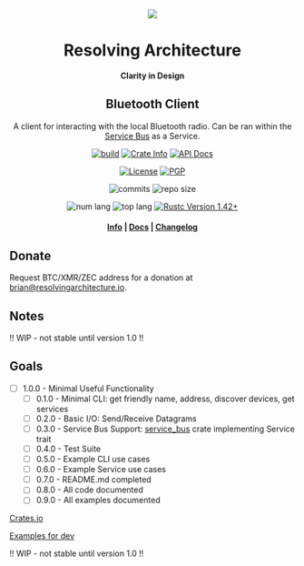 <div align="center">
  <img src="https://resolvingarchitecture.io/images/ra.png"  />

  <h1>Resolving Architecture</h1>

  <p>
    <strong>Clarity in Design</strong>
  </p>
  
  <h2>Bluetooth Client</h2>
  
  <p>
   A client for interacting with the local Bluetooth radio. Can be ran within the <a target="_blank" href="https://github.com/resolvingarchitecture/service-bus">Service Bus</a> as a Service.
   </p>
  
  <p>
    <a href="https://travis-ci.com/resolvingarchitecture/bluetooth-client"><img alt="build" src="https://img.shields.io/travis/resolvingarchitecture/bluetooth-client"/></a>
    <a href="https://crates.io/crates/bluetooth-client"><img alt="Crate Info" src="https://img.shields.io/crates/v/bluetooth-client.svg"/></a>
    <a href="https://docs.rs/crate/bluetooth_client/"><img alt="API Docs" src="https://img.shields.io/badge/docs.bluetooth-client-green"/></a>
  </p>
  <p>
    <a href="https://github.com/resolvingarchitecture/bluetooth-client/blob/master/LICENSE"><img alt="License" src="https://img.shields.io/github/license/resolvingarchitecture/bluetooth-client"/></a>
    <a href="https://resolvingarchitecture.io/ks/publickey.brian@resolvingarchitecture.io.asc"><img alt="PGP" src="https://img.shields.io/keybase/pgp/objectorange"/></a>
  </p>
  <p>
    <img alt="commits" src="https://img.shields.io/crates/d/bluetooth-client"/>
    <img alt="repo size" src="https://img.shields.io/github/repo-size/resolvingarchitecture/bluetooth-client"/>
  </p>
  <p>
    <img alt="num lang" src="https://img.shields.io/github/languages/count/resolvingarchitecture/bluetooth-client"/>
    <img alt="top lang" src="https://img.shields.io/github/languages/top/resolvingarchitecture/bluetooth-client"/>
    <a href="https://blog.rust-lang.org/2020/03/12/Rust-1.42.html"><img alt="Rustc Version 1.42+" src="https://img.shields.io/badge/rustc-1.42+-green.svg"/></a>
  </p>

  <h4>
    <a href="https://resolvingarchitecture.io">Info</a>
    <span> | </span>
    <a href="https://docs.rs/crate/bluetooth_client/">Docs</a>
    <span> | </span>
    <a href="https://github.com/resolvingarchitecture/bluetooth-client/blob/master/CHANGELOG.md">Changelog</a>
  </h4>
</div>

## Donate
Request BTC/XMR/ZEC address for a donation at brian@resolvingarchitecture.io.

## Notes
!! WIP - not stable until version 1.0 !!

## Goals

*[ ] 1.0.0 - Minimal Useful Functionality
    *[ ] 0.1.0 - Minimal CLI: get friendly name, address, discover devices, get services
    *[ ] 0.2.0 - Basic I/O: Send/Receive Datagrams
    *[ ] 0.3.0 - Service Bus Support: [service_bus](https://crates.io/crates/service-bus) crate implementing Service trait
    *[ ] 0.4.0 - Test Suite
    *[ ] 0.5.0 - Example CLI use cases
    *[ ] 0.6.0 - Example Service use cases
    *[ ] 0.7.0 - README.md completed
    *[ ] 0.8.0 - All code documented
    *[ ] 0.9.0 - All examples documented

[Crates.io](https://crates.io/crates/bluetooth_client)

[Examples for dev](https://github.com/szeged/blurz/tree/master/examples)

!! WIP - not stable until version 1.0 !!